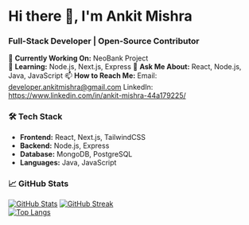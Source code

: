 # Hi there 👋, I'm Ankit Mishra  

### Full-Stack Developer | Open-Source Contributor  

🔭 **Currently Working On:** NeoBank Project  
🌱 **Learning:** Node.js, Next.js, Express
💬 **Ask Me About:** React, Node.js, Java, JavaScript 
📫 **How to Reach Me:** Email: developer.ankitmishra@gmail.com
                        LinkedIn: https://www.linkedin.com/in/ankit-mishra-44a179225/

### 🛠️ Tech Stack  
- **Frontend:** React, Next.js, TailwindCSS  
- **Backend:** Node.js, Express  
- **Database:** MongoDB, PostgreSQL  
- **Languages:** Java, JavaScript

### 📈 GitHub Stats  
[![GitHub Stats](https://github-readme-stats.vercel.app/api?username=dev-ankit-mishra&show_icons=true&theme=radical)](https://github.com/dev-ankit-mishra)
[![GitHub Streak](https://streak-stats.demolab.com?user=dev-ankit-mishra&theme=dark)](https://git.io/streak-stats)  
[![Top Langs](https://github-readme-stats.vercel.app/api/top-langs/?username=dev-ankit-mishra&layout=compact)](https://github.com/dev-ankit-mishra)  

  
